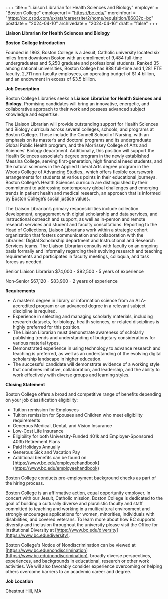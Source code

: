 +++
title = "Liaison Librarian for Health Sciences and Biology"
employer = "Boston College"
employerurl = "https://bc.edu/"
moreinfourl = "https://bc.csod.com/ux/ats/careersite/2/home/requisition/8683?c=bc"
postdate = "2024-04-10"
archivedate = "2024-04-16"
draft = "false"
+++

**Liaison Librarian for Health Sciences and Biology**

**Boston College Introduction**

Founded in 1863, Boston College is a Jesuit, Catholic university located six miles from downtown Boston with an enrollment of 9,484 full-time undergraduates and 5,250 graduate and professional students.  Ranked 35 among national universities, Boston College has 888 full-time and 1,281 FTE faculty, 2,711 non-faculty employees, an operating budget of $1.4 billion, and an endowment in excess of $3.5 billion.

**Job Description**

Boston College Libraries seeks a **Liaison Librarian for Health Sciences and Biology**. Promising candidates will bring an innovative, energetic, and collaborative approach to their work and possess advanced subject knowledge and expertise.

The Liaison Librarian will provide outstanding support for Health Sciences and Biology curricula across several colleges, schools, and programs at Boston College. These include the Connell School of Nursing, with an emphasis on its master’s and doctoral programs and its undergraduate Global Public Health program, and the Morrissey College of Arts and Sciences’ Biology department. Additionally, this position will support the Health Sciences associate's degree program in the newly established Messina College, serving first-generation, high financial need students, and the natural sciences in the Applied Liberal Arts degree program in the Woods College of Advancing Studies., which offers flexible coursework arrangements for students at various points in their educational journeys. Boston College’s Health Sciences curricula are distinguished by their commitment to addressing contemporary global challenges and emerging trends in patient health and medical research, an approach that is informed by Boston College’s social justice values.

The Liaison Librarian’s primary responsibilities include collection development, engagement with digital scholarship and data services, and instructional outreach and support, as well as in-person and remote research services and student and faculty consultations. Reporting to the Head of Collections, Liaison Librarians work within a strategic cohort organization that fosters communication and collaboration with the Libraries' Digital Scholarship department and Instructional and Research Services teams. The Liaison Librarian consults with faculty on an ongoing basis formally and informally regarding their evolving research and teaching requirements and participates in faculty meetings, colloquia, and task forces as needed.

Senior Liaison Librarian         $74,000 - $92,500 - 5 years of experience

Non-Senior                            $67,120 - $83,900 - 2 years of experience

**Requirements**

- A master’s degree in library or information science from an ALA-accredited program or an advanced degree in a relevant subject discipline is required.
- Experience in selecting and managing scholarly materials, including research datasets, for biology, health sciences, or related disciplines is highly preferred for this position.
- The Liaison Librarian must demonstrate awareness of scholarly publishing trends and understanding of budgetary considerations for various material types.
- Demonstrated experience in using technology to advance research and teaching is preferred, as well as an understanding of the evolving digital scholarship landscape in higher education.
- The successful candidate will demonstrate evidence of a working style that combines initiative, collaboration, and leadership, and the ability to work effectively with diverse groups and learning styles.

**Closing Statement**

Boston College offers a broad and competitive range of benefits depending on your job classification eligibility:

- Tuition remission for Employees
- Tuition remission for Spouses and Children who meet eligibility requirements
- Generous Medical, Dental, and Vision Insurance
- Low-Cost Life Insurance
- Eligibility for both University-Funded 401k and Employer-Sponsored 403b Retirement Plans
- Paid Holidays Annually
- Generous Sick and Vacation Pay
- Additional benefits can be found on [https://www.bc.edu/employeehandbook](https://www.bc.edu/employeehandbook)

Boston College conducts pre-employment background checks as part of the hiring process.

Boston College is an affirmative action, equal opportunity employer. In concert with our Jesuit, Catholic mission, Boston College is dedicated to the goal of building a culturally diverse and pluralistic faculty and staff committed to teaching and working in a multicultural environment and strongly encourages applications for women, minorities, individuals with disabilities, and covered veterans. To learn more about how BC supports diversity and inclusion throughout the university please visit the Office for Institutional Diversity at [https://www.bc.edu/diversity](https://www.bc.edu/diversity).

Boston College's Notice of Nondiscrimination can be viewed at [https://www.bc.edu/nondiscrimination](https://www.bc.edu/nondiscrimination). broadly diverse perspectives, experiences, and backgrounds in educational, research or other work activities. We will also favorably consider experience overcoming or helping others overcome barriers to an academic career and degree.

**Job Location**

Chestnut Hill, MA
